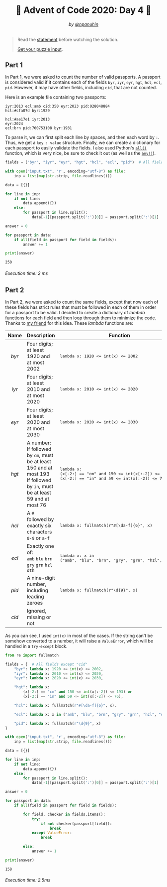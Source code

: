 <h1 align="center">🎄 Advent of Code 2020: Day 4 🎄</h1>
<h6 align="center">by <a href="https://github.com/npanuhin">@npanuhin</a></h6>

> Read the [statement](https://adventofcode.com/2020/day/4 "Visit adventofcode.com/2020/day/4") before watching the solution.
>
> [Get your puzzle input](https://adventofcode.com/2020/day/4/input "Open adventofcode.com/2020/day/4/input").


## Part 1

In Part 1, we were asked to count the number of valid passports. A passport is considered valid if it contains each of the fields `byr`, `iyr`, `eyr`, `hgt`, `hcl`, `ecl`, `pid`. However, it may have other fields, including `cid`, that are not counted.

Here is an example file containing two passports:

```
iyr:2013 ecl:amb cid:350 eyr:2023 pid:028048884
hcl:#cfa07d byr:1929

hcl:#ae17e1 iyr:2013
eyr:2024
ecl:brn pid:760753108 byr:1931
```

To parse it, we can first split each line by spaces, and then each word by `:`. Thus, we get a `key : value` structure. Finally, we can create a dictionary for each passport to easily validate the fields. I also used Python's [`all()`](https://docs.python.org/3/library/functions.html#all)  function, which is very nice, be sure to check it out (as well as the [`any()`](https://docs.python.org/3/library/functions.html#any)).

```python
fields = ("byr", "iyr", "eyr", "hgt", "hcl", "ecl", "pid")  # All fields except "cid"

with open("input.txt", 'r', encoding="utf-8") as file:
    inp = list(map(str.strip, file.readlines()))

data = [{}]

for line in inp:
    if not line:
        data.append({})
    else:
        for passport in line.split():
            data[-1][passport.split(':')[0]] = passport.split(':')[1]

answer = 0

for passport in data:
    if all(field in passport for field in fields):
        answer += 1

print(answer)
```
```
250
```
###### Execution time: 2 ms

## Part 2

In Part 2, we were asked to count the same fields, except that now each of these fields has strict rules that must be followed in each of them in order for a passport to be valid. I decided to create a dictionary of *lambda* functions for each field and then loop through them to minimize the code. Thanks to [my friend](https://github.com/MarkTheHopeful) for this idea. These *lambda* functions are:

| Name | Description | Function |
|:----:|-------------|----------|
| *byr*  | Four digits; at least 1920 and at most 2002 | <pre lang="python">lambda x: 1920 <= int(x) <= 2002</pre> |
| *iyr*  | Four digits; at least 2010 and at most 2020 | <pre lang="python">lambda x: 2010 <= int(x) <= 2020</pre> |
| *eyr*  | Four digits; at least 2020 and at most 2030 | <pre lang="python">lambda x: 2020 <= int(x) <= 2030</pre> |
| *hgt*  | A number:<br>If followed by `cm`, must be at least 150 and at most 193<br>If followed by `in`, must be at least 59 and at most 76 | <pre lang="python">lambda x:&#010;(x[-2:] == "cm" and 150 <= int(x[:-2]) <= 193) or&#010;(x[-2:] == "in" and 59 <= int(x[:-2]) <= 76)</pre> |
| *hcl*  | A `#` followed by exactly six characters `0-9` or `a-f`      | <pre lang="python">lambda x: fullmatch(r"#[\da-f]{6}", x)</pre> |
| *ecl*  | Exactly one of:<br>`amb` `blu` `brn` `gry` `grn` `hzl` `oth` | <pre lang="python">lambda x: x in&#010;("amb", "blu", "brn", "gry", "grn", "hzl", "oth")</pre> |
| *pid*  | A nine-digit number, including leading zeroes                | <pre lang="python">lambda x: fullmatch(r"\d{9}", x)</pre> |
| *cid*  | Ignored, missing or not                                      |  |

As you can see, I used `int(x)` in most of the cases. If the string can't be somehow converted to a number, it will raise a `ValueError`, which will be handled in a `try-except` block.

```python
from re import fullmatch

fields = {  # All fields except "cid"
    "byr": lambda x: 1920 <= int(x) <= 2002,
    "iyr": lambda x: 2010 <= int(x) <= 2020,
    "eyr": lambda x: 2020 <= int(x) <= 2030,

    "hgt": lambda x:
        (x[-2:] == "cm" and 150 <= int(x[:-2]) <= 193) or
        (x[-2:] == "in" and 59 <= int(x[:-2]) <= 76),

    "hcl": lambda x: fullmatch(r"#[\da-f]{6}", x),

    "ecl": lambda x: x in ("amb", "blu", "brn", "gry", "grn", "hzl", "oth"),

    "pid": lambda x: fullmatch(r"\d{9}", x)
}

with open("input.txt", 'r', encoding="utf-8") as file:
    inp = list(map(str.strip, file.readlines()))

data = [{}]

for line in inp:
    if not line:
        data.append({})
    else:
        for passport in line.split():
            data[-1][passport.split(':')[0]] = passport.split(':')[1]

answer = 0

for passport in data:
    if all(field in passport for field in fields):

        for field, checker in fields.items():
            try:
                if not checker(passport[field]):
                    break
            except ValueError:
                break

        else:
            answer += 1

print(answer)
```
```
158
```
###### Execution time: 2.5ms
